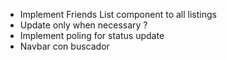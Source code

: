 * Implement Friends List component to all listings
* Update only when necessary ?
* Implement poling for status update
* Navbar con buscador